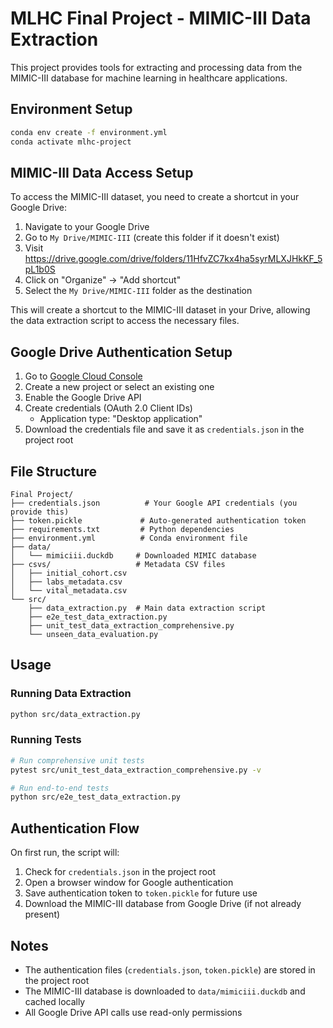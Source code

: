 # MLHC Final Project - MIMIC-III Data Extraction

This project provides tools for extracting and processing data from the MIMIC-III database for machine learning in healthcare applications.

## Environment Setup

```bash
conda env create -f environment.yml
conda activate mlhc-project
```

## MIMIC-III Data Access Setup

To access the MIMIC-III dataset, you need to create a shortcut in your Google Drive:

1. Navigate to your Google Drive
2. Go to `My Drive/MIMIC-III` (create this folder if it doesn't exist)
3. Visit https://drive.google.com/drive/folders/11HfvZC7kx4ha5syrMLXJHkKF_5pL1b0S
4. Click on "Organize" → "Add shortcut"
5. Select the `My Drive/MIMIC-III` folder as the destination

This will create a shortcut to the MIMIC-III dataset in your Drive, allowing the data extraction script to access the necessary files.

## Google Drive Authentication Setup

1. Go to [Google Cloud Console](https://console.cloud.google.com/)
2. Create a new project or select an existing one
3. Enable the Google Drive API
4. Create credentials (OAuth 2.0 Client IDs)
   - Application type: "Desktop application"
5. Download the credentials file and save it as `credentials.json` in the project root

## File Structure
```
Final Project/
├── credentials.json          # Your Google API credentials (you provide this)
├── token.pickle             # Auto-generated authentication token
├── requirements.txt         # Python dependencies
├── environment.yml          # Conda environment file
├── data/
│   └── mimiciii.duckdb     # Downloaded MIMIC database
├── csvs/                   # Metadata CSV files
│   ├── initial_cohort.csv
│   ├── labs_metadata.csv
│   └── vital_metadata.csv
└── src/
    ├── data_extraction.py  # Main data extraction script
    ├── e2e_test_data_extraction.py
    ├── unit_test_data_extraction_comprehensive.py
    └── unseen_data_evaluation.py
```

## Usage

### Running Data Extraction
```bash
python src/data_extraction.py
```

### Running Tests
```bash
# Run comprehensive unit tests
pytest src/unit_test_data_extraction_comprehensive.py -v

# Run end-to-end tests
python src/e2e_test_data_extraction.py
```

## Authentication Flow

On first run, the script will:
1. Check for `credentials.json` in the project root
2. Open a browser window for Google authentication
3. Save authentication token to `token.pickle` for future use
4. Download the MIMIC-III database from Google Drive (if not already present)

## Notes

- The authentication files (`credentials.json`, `token.pickle`) are stored in the project root
- The MIMIC-III database is downloaded to `data/mimiciii.duckdb` and cached locally
- All Google Drive API calls use read-only permissions